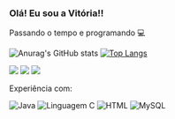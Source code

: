 ### Olá! Eu sou a Vitória!!
Passando o tempo e programando 💻

![Anurag's GitHub stats](https://github-readme-stats.vercel.app/api?username=vitoriaSM&show_icons=true&theme=tokyonight)
[![Top Langs](https://github-readme-stats.vercel.app/api/top-langs/?username=vitoriaSM&layout=compact)](https://github.com/vitoriaSM/github-readme-stats)

<div>
  <a href = "mailto:medeirosvitoria452@gmail.com"><img src="https://img.shields.io/badge/Gmail-D14836?style=for-the-badge&logo=gmail&logoColor=white" alvo ="_blank"></a>
  <a href="https://www.linkedin.com/in/vitoria-souza-349628267/" target="_blank"><img src="https://img.shields.io/badge/LinkedIn-0077B5?style=for-the-badge&logo=linkedin&logoColor=white" target="_blank"></a>
  <a href="https://discord.com/channels/@me" target="_blank"><img src="https://img.shields.io/badge/Discord-7289DA?style=for-the-badge&logo= discord&logoColor=white" target="_blank"></a>
  
  
  Experiência com:

![Java](https://img.shields.io/badge/Java-ED8B00?style=for-the-badge&logo=openjdk&logoColor=white)
![Linguagem C](https://img.shields.io/badge/C-00599C?style=for-the-badge&logo=c&logoColor=white)
![HTML](https://img.shields.io/badge/HTML-239120?style=for-the-badge&logo=html5&logoColor=white)
![MySQL](https://img.shields.io/badge/MySQL-00000F?style=for-the-badge&logo=mysql&logoColor=white)
  
  
<!--
**vitoriaSM/vitoriaSM** is a ✨ _special_ ✨ repository because its `README.md` (this file) appears on your GitHub profile.

Here are some ideas to get you started:

- 🔭 I’m currently working on ...
- 🌱 I’m currently learning ...
- 👯 I’m looking to collaborate on ...
- 🤔 I’m looking for help with ...
- 💬 Ask me about ...
- 📫 How to reach me: ...
- 😄 Pronouns: ...
- ⚡ Fun fact: ...
-->
